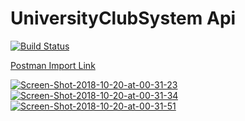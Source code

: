 # UniversityClubSystem Api

[![Build Status](https://dev.azure.com/UniversityClubSystem/ClubSystem.Api/_apis/build/status/UniversityClubSystem.ClubSystem)](https://dev.azure.com/UniversityClubSystem/ClubSystem.Api/_build/latest?definitionId=4)

[Postman Import Link](https://www.getpostman.com/collections/1ee260fb9d8f0eeca1d9)

<a href="https://ibb.co/foCzd0"><img src="https://preview.ibb.co/gMnXy0/Screen-Shot-2018-10-20-at-00-31-23.png" alt="Screen-Shot-2018-10-20-at-00-31-23" border="0"></a>
<a href="https://ibb.co/j8yY5f"><img src="https://preview.ibb.co/jkqfkf/Screen-Shot-2018-10-20-at-00-31-34.png" alt="Screen-Shot-2018-10-20-at-00-31-34" border="0"></a>
<a href="https://ibb.co/j4b35f"><img src="https://preview.ibb.co/bTMEBL/Screen-Shot-2018-10-20-at-00-31-51.png" alt="Screen-Shot-2018-10-20-at-00-31-51" border="0"></a><br />

